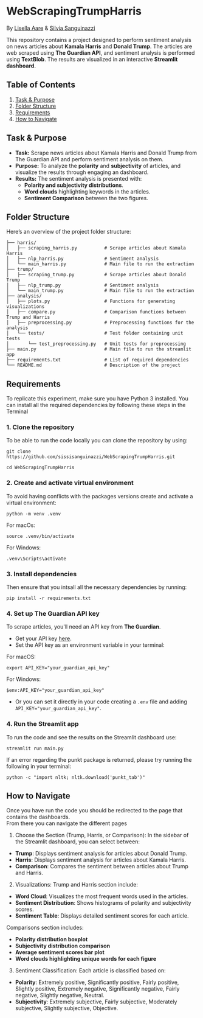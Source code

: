 # WebScrapingTrumpHarris

By [Lisella Aare](https://www.linkedin.com/in/lisell-aare/) & [Silvia Sanguinazzi](https://www.linkedin.com/in/silvia-sanguinazzi-395b34209/)

This repository contains a project designed to perform sentiment analysis on news articles about **Kamala Harris** and **Donald Trump**. The articles are web scraped using **The Guardian API**, and sentiment analysis is performed using **TextBlob**. The results are visualized in an interactive **Streamlit dashboard**.

## Table of Contents
1. [Task & Purpose](#task--purpose)
2. [Folder Structure](#folder-structure)
3. [Requirements](#requirements)
4. [How to Navigate](#how-to-navigate)

## Task & Purpose
- **Task:** Scrape news articles about Kamala Harris and Donald Trump from The Guardian API and perform sentiment analysis on them.
- **Purpose:** To analyze the **polarity** and **subjectivity** of articles, and visualize the results through engaging an dashboard.
- **Results:** The sentiment analysis is presented with:
  - **Polarity and subjectivity distributions**.
  - **Word clouds** highlighting keywords in the articles.
  - **Sentiment Comparison** between the two figures.

## Folder Structure

Here’s an overview of the project folder structure:

```
├── harris/
│   ├── scraping_harris.py          # Scrape articles about Kamala Harris
│   ├── nlp_harris.py               # Sentiment analysis 
│   └── main_harris.py              # Main file to run the extraction
├── trump/
│   ├── scraping_trump.py           # Scrape articles about Donald Trump
│   ├── nlp_trump.py                # Sentiment analysis 
│   └── main_trump.py               # Main file to run the extraction
├── analysis/  
│   ├── plots.py                    # Functions for generating visualizations
│   ├── compare.py                  # Comparison functions between Trump and Harris
│   ├── preprocessing.py            # Preprocessing functions for the analysis
│   └── tests/                      # Test folder containing unit tests
│       └── test_preprocessing.py   # Unit tests for preprocessing
├── main.py                         # Main file to run the streamlit app
├── requirements.txt                # List of required dependencies
└── README.md                       # Description of the project
```

## Requirements

To replicate this experiment, make sure you have Python 3 installed. You can install all the required dependencies by following these steps in the Terminal

### 1. Clone the repository
To be able to run the code locally you can clone the repository by using:
```
git clone https://github.com/sissisanguinazzi/WebScrapingTrumpHarris.git
```
```
cd WebScrapingTrumpHarris
```

### 2. Create and activate virtual environment
To avoid having conflicts with the packages versions create and activate a virtual environment:
```
python -m venv .venv
```

For macOs:
```
source .venv/bin/activate
```

For Windows:
```
.venv\Scripts\activate
```
### 3. Install dependencies
Then ensure that you intsall all the necessary dependencies by running:
```
pip install -r requirements.txt
```

### 4. Set up The Guardian API key
To scrape articles, you'll need an API key from **The Guardian**.

- Get your API key [here](https://open-platform.theguardian.com/access/).
- Set the API key as an environment variable in your terminal:
  
For macOS:
```
export API_KEY="your_guardian_api_key"
```
For Windows:
```
$env:API_KEY="your_guardian_api_key"
```
- Or you can set it directly in your code creating a ```.env``` file and adding ```API_KEY="your_guardian_api_key"```.

### 4. Run the Streamlit app
To run the code and see the results on the Streamlit dashboard use:
```
streamlit run main.py
```
If an error regarding the punkt package is returned, please try running the following in your terminal:
```
python -c "import nltk; nltk.download('punkt_tab')"
```

## How to Navigate
Once you have run the code you should be redirected to the page that contains the dashboards.  
From there you can navigate the different pages

1. Choose the Section (Trump, Harris, or Comparison):
In the sidebar of the Streamlit dashboard, you can select between:
- **Trump**: Displays sentiment analysis for articles about Donald Trump.
- **Harris**: Displays sentiment analysis for articles about Kamala Harris.
- **Comparison**: Compares the sentiment between articles about Trump and Harris.

2. Visualizations:
Trump and Harris section include:
- **Word Cloud**: Visualizes the most frequent words used in the articles.
- **Sentiment Distribution**: Shows histograms of polarity and subjectivity scores.
- **Sentiment Table**: Displays detailed sentiment scores for each article.

Comparisons section includes:
- **Polarity distribution boxplot**
- **Subjectivity distribution comparison**
- **Average sentiment scores bar plot**
- **Word clouds highlighting unique words for each figure**

3. Sentiment Classification:
Each article is classified based on:
- **Polarity**: Extremely positive, Significantly positive, Fairly positive, Slightly positive, Extremely negative, Significantly negative, Fairly negative, Slightly negative, Neutral.
- **Subjectivity**: Extremely subjective, Fairly subjective, Moderately subjective, Slightly subjective, Objective.


